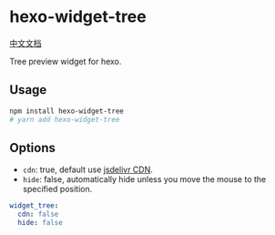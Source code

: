 # hexo-widget-tree

[中文文档](./README.zh.md)

Tree preview widget for hexo.

## Usage

```sh
npm install hexo-widget-tree
# yarn add hexo-widget-tree
```

## Options

- `cdn`: true, default use [jsdelivr CDN](https://cdn.jsdelivr.net/npm/hexo-widget-tree).
- `hide`: false, automatically hide unless you move the mouse to the specified position.

```yaml
widget_tree:
  cdn: false
  hide: false
```
